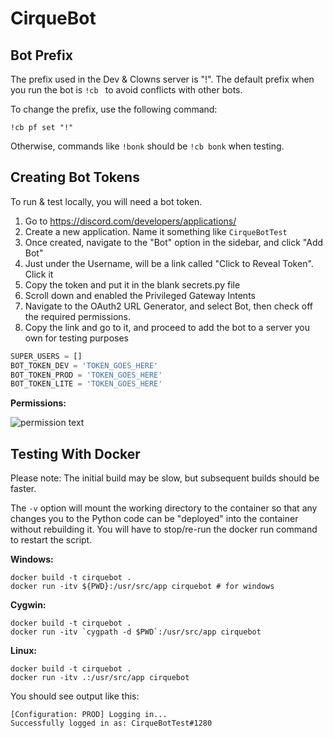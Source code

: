 CirqueBot
=========

Bot Prefix
----------

The prefix used in the Dev & Clowns server is "!". The default prefix when you run the bot is `!cb ` to avoid conflicts with other bots.

To change the prefix, use the following command:

```
!cb pf set "!"
```

Otherwise, commands like `!bonk` should be `!cb bonk` when testing.

Creating Bot Tokens
-------------------

To run & test locally, you will need a bot token.

1. Go to https://discord.com/developers/applications/
2. Create a new application. Name it something like `CirqueBotTest`
3. Once created, navigate to the "Bot" option in the sidebar, and click "Add Bot"
4. Just under the Username, will be a link called "Click to Reveal Token". Click it
5. Copy the token and put it in the blank secrets.py file
6. Scroll down and enabled the Privileged Gateway Intents
7. Navigate to the OAuth2 URL Generator, and select Bot, then check off the required permissions.
8. Copy the link and go to it, and proceed to add the bot to a server you own for testing purposes

```python
SUPER_USERS = []
BOT_TOKEN_DEV = 'TOKEN_GOES_HERE'
BOT_TOKEN_PROD = 'TOKEN_GOES_HERE'
BOT_TOKEN_LITE = 'TOKEN_GOES_HERE'
```

**Permissions:**

![permission text](https://cdn.discordapp.com/attachments/912081109028839424/912380005475029063/unknown.png)

Testing With Docker
-------------------

Please note: The initial build may be slow, but subsequent builds should be faster.

The `-v` option will mount the working directory to the container so that any changes you to the Python code can be "deployed" into the container without rebuilding it. You will have to stop/re-run the docker run command to restart the script.

**Windows:**

```
docker build -t cirquebot .
docker run -itv ${PWD}:/usr/src/app cirquebot # for windows
```

**Cygwin:**

```
docker build -t cirquebot .
docker run -itv `cygpath -d $PWD`:/usr/src/app cirquebot
```

**Linux:**

```
docker build -t cirquebot .
docker run -itv .:/usr/src/app cirquebot
```

You should see output like this:

```
[Configuration: PROD] Logging in...
Successfully logged in as: CirqueBotTest#1280
```
